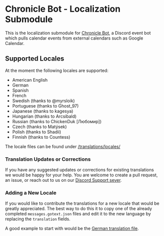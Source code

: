 # Chronicle Bot - Localization Submodule

This is the localization submodule for [Chronicle Bot](https://chroniclebot.com), a Discord event bot which pulls calendar events from external calendars such as Google Calendar.

## Supported Locales

At the moment the following locales are supported:

- American English
- German
- Spanish
- French
- Swedish (thanks to @myrsloik)
- Portuguese (thanks to Ghost_97)
- Japanese (thanks to kagesya)
- Hungarian (thanks to Arcsibald)
- Russian (thanks to ChickenDuk [Любомир])
- Czech (thanks to Matýsek)
- Polish (thanks to Shadii)
- Finnish (thanks to Countess)

The locale files can be found under [/translations/locales/](https://github.com/Route-8/chronicle-go-l10n/tree/main/translations/locales)

### Translation Updates or Corrections

If you have any suggested updates or corrections for existing translations we would be happy for your help. You are welcome to create a pull request, an issue, or reach out to us on our [Discord Support sever](https://discord.gg/nWJCsV9hPq).

### Adding a New Locale

If you would like to contribute the translations for a new locale that would be greatly appreciated. The best way to do this it to copy one of the already completed `messages.gotext.json` files and edit it to the new language by replacing the `translation` fields.

A good example to start with would be the [German translation file](https://github.com/Route-8/chronicle-go-l10n/blob/main/translations/locales/de/messages.gotext.json).
